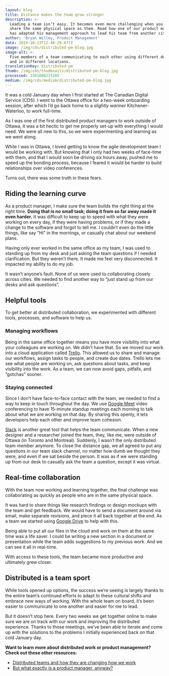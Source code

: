 ```yaml
---
layout: blog
title: Distance makes the team grow stronger
description: >-
  Leading a team isn’t easy. It becomes even more challenging when you don’t
  share the same physical space as them. Read how one of our product managers
  has adapted his management approach to lead his team from another city. 
author: 'Bryan Willey, Product Management'
date: 2019-10-23T12:48:29.677Z
image: /img/cds/distributed-pm-blog.jpg
image-alt: >-
  Five members of a team communicating to each other using different devices,
  and in different locations.
translationKey: distributed-pm
thumb: /img/cds/thumbnails/distributed-pm-blog.jpg
processed: 1581608215285
medium: /img/cds/medium/distributed-pm-blog.jpg
---
```

It was a cold January day when I first started at The Canadian Digital Service (CDS). I went to the Ottawa office for a two-week onboarding session, after which I’d go back home to a *slightly warmer* Kitchener-Waterloo, to work full-time. 

As I was one of the first distributed product managers to work outside of Ottawa, it was a bit hectic to get me properly set-up with everything I would need. We were all new to this, so we were experimenting and learning as we went along. 

While I was in Ottawa, I loved getting to know the agile development team I would be working with. But knowing that I only had two weeks of face-time with them, and that I would soon be driving six hours away, pushed me to speed up the bonding process, because I feared it would be harder to build relationships over video conferences.

Turns out, there was some truth in these fears. 

## Riding the learning curve 

As a product manager, I make sure the team builds the right thing at the right time. **Doing that is no small task; doing it from so far away made it even harder.** It was difficult to keep up to speed with what they were working on every day, if they were having problems, or if they made a change to the software and forgot to tell me. I couldn’t even do the little things, like say “Hi” in the mornings, or casually chat about our weekend plans. 

Having only ever worked in the same office as my team, I was used to standing up from my desk and just asking the team questions if I needed clarification. But they weren’t there. It made me feel very disconnected. It impacted my ability to do my job.

It wasn’t anyone’s fault. None of us were used to collaborating closely across cities. We needed to find another way to “just stand up from our desks and ask questions”.  

## Helpful tools

To get better at distributed collaboration, we experimented with different tools, processes, and software to help us. 

### Managing workflows
Being in the same office together means you have more visibility into what your colleagues are working on. We didn’t have that. So we moved our work into a cloud application called [Trello](https://trello.com/). This allowed us to share and manage our workflows, assign tasks to people, and create due dates. Trello lets me see what people are working on, ask questions about tasks, and keep visibility into the work. As a team, we can now avoid gaps, pitfalls, and “gotchas” sooner.

### Staying connected
Since I don’t have face-to-face contact with the team, we needed to find a way to keep in touch throughout the day. We use [Google Meet](https://meet.google.com/) video conferencing to have 15-minute standup meetings each morning to talk about what we are working on that day. By sharing this openly, it lets developers help each other and improve team cohesion. 

[Slack](https://slack.com/intl/en-ca/) is another great tool that helps the team communicate. When a new designer and a researcher joined the team, they, like me, were outside of Ottawa (in Toronto and Montreal). Suddenly, I wasn’t the only distributed team member anymore. To close the distance gap, we all agreed to put any questions in our team slack channel, no matter how dumb we thought they were, and even if we sat beside the person. It was as if we were standing up from our desk to casually ask the team a question, except it was virtual.  

## Real-time collaboration 
With the team now working and learning together, the final challenge was collaborating as quickly as people who are in the same physical space.

It was hard to share things like research findings or design mockups with the team and get feedback. We would have to send a document around via email, make separate revisions, and piece it all back together at the end. As a team we started using [Google Drive](https://www.google.com/drive/) to help with this. 

Being able to put all our files in the cloud and work on them at the same time was a life saver. I could be writing a new section in a document or presentation while the team adds suggestions to my previous work. And we can see it all in real-time. 

With access to these tools, the team became more productive and ultimately grew closer. 

## Distributed is a team sport
While tools opened up options, the success we’re seeing is largely thanks to the entire team’s continued efforts to adapt to these cultural shifts and embrace new ways of working. With the whole team on board, it’s been easier to communicate to one another and easier for me to lead.

But it doesn’t stop here. Every two weeks we get together online to make sure we are on track with our work and improving the distributed experience. Thanks to those meetings, we’ve been able to iterate and come up with the solutions to the problems I initially experienced back on that cold January day. 

**Want to learn more about distributed work or product management? Check out these other resources:**

* [Distributed teams and how they are changing how we work](https://us15.campaign-archive.com/?u=729a207773f7324e217a1d945&id=dfed0eea32) 
* [But what exactly is a product manager, anyway?](https://us15.campaign-archive.com/?u=729a207773f7324e217a1d945&id=f0df90e111) 



